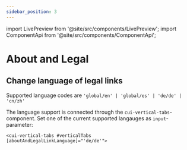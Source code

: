 ```yaml
---
sidebar_position: 3
---
```


import LivePreview from '@site/src/components/LivePreview';
import ComponentApi from '@site/src/components/ComponentApi';

# About and Legal

<LivePreview name="about-and-legal" height="28rem"></LivePreview>

## Change language of legal links

Supported language codes are `'global/en' | 'global/es' | 'de/de' | 'cn/zh'`

The language support is connected through the `cui-vertical-tabs`-component. Set one of the current supported langauges as `input`-parameter:

`<cui-vertical-tabs #verticalTabs [aboutAndLegalLinkLanguage]="'de/de'">`

<LivePreview name="about-and-legal-language" height="28rem"></LivePreview>

<ComponentApi name="cui-about-and-legal-nav-item"></ComponentApi>
<ComponentApi name="cw-menu-about"></ComponentApi>
<ComponentApi name="cw-menu-about-item"></ComponentApi>
